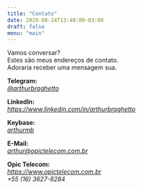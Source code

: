 ```yaml
---
title: "Contato"
date: 2020-08-24T13:40:00-03:00
draft: false
menu: "main"
---
```


Vamos conversar?\
Estes são meus endereços de contato.\
Adoraria receber uma mensagem sua.


__Telegram:__\
[*@arthurbraghetto*](https://t.me/arthurbraghetto)


__Linkedln:__\
*https://www.linkedin.com/in/arthurbraghetto*


__Keybase:__\
[*arthurmb*](https://keybase.io/arthurmb)


__E-Mail:__\
[*arthur@opictelecom.com.br*](mailto:arthur@opictelecom.com.br)


__Opic Telecom:__\
*https://www.opictelecom.com.br*  
*+55 (16) 3627-8284*



